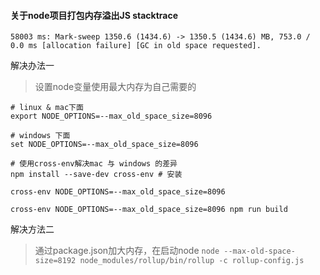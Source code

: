 #### 关于node项目打包内存溢出JS stacktrace
`58003 ms: Mark-sweep 1350.6 (1434.6) -> 1350.5 (1434.6) MB, 753.0 / 0.0 ms [allocation failure] [GC in old space requested].`

解决办法一
> 设置node变量使用最大内存为自己需要的
```
# linux & mac下面
export NODE_OPTIONS=--max_old_space_size=8096

# windows 下面
set NODE_OPTIONS=--max_old_space_size=8096

# 使用cross-env解决mac 与 windows 的差异
npm install --save-dev cross-env # 安装

cross-env NODE_OPTIONS=--max_old_space_size=8096

cross-env NODE_OPTIONS=--max_old_space_size=8096 npm run build
```

解决方法二
>  通过package.json加大内存，在启动node
`node --max-old-space-size=8192 node_modules/rollup/bin/rollup -c rollup-config.js`
